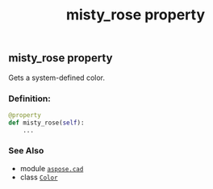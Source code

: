 ﻿---
title: misty_rose property
second_title: Aspose.CAD for Python via .NET API References
description: 
type: docs
weight: 1130
url: /aspose.cad/color/misty_rose/
is_root: false
---

## misty_rose property


Gets a system-defined color.
### Definition:
```python
@property
def misty_rose(self):
    ...
```

### See Also
* module [`aspose.cad`](../../)
* class [`Color`](/cad/python-net/aspose.cad/color)
